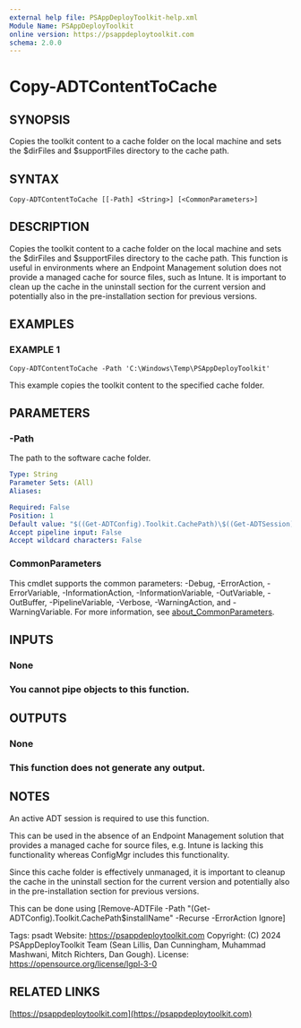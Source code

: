 ```yaml
---
external help file: PSAppDeployToolkit-help.xml
Module Name: PSAppDeployToolkit
online version: https://psappdeploytoolkit.com
schema: 2.0.0
---
```


# Copy-ADTContentToCache

## SYNOPSIS
Copies the toolkit content to a cache folder on the local machine and sets the $dirFiles and $supportFiles directory to the cache path.

## SYNTAX

```
Copy-ADTContentToCache [[-Path] <String>] [<CommonParameters>]
```

## DESCRIPTION
Copies the toolkit content to a cache folder on the local machine and sets the $dirFiles and $supportFiles directory to the cache path.
This function is useful in environments where an Endpoint Management solution does not provide a managed cache for source files, such as Intune.
It is important to clean up the cache in the uninstall section for the current version and potentially also in the pre-installation section for previous versions.

## EXAMPLES

### EXAMPLE 1
```
Copy-ADTContentToCache -Path 'C:\Windows\Temp\PSAppDeployToolkit'
```

This example copies the toolkit content to the specified cache folder.

## PARAMETERS

### -Path
The path to the software cache folder.

```yaml
Type: String
Parameter Sets: (All)
Aliases:

Required: False
Position: 1
Default value: "$((Get-ADTConfig).Toolkit.CachePath)\$((Get-ADTSession).installName)"
Accept pipeline input: False
Accept wildcard characters: False
```

### CommonParameters
This cmdlet supports the common parameters: -Debug, -ErrorAction, -ErrorVariable, -InformationAction, -InformationVariable, -OutVariable, -OutBuffer, -PipelineVariable, -Verbose, -WarningAction, and -WarningVariable. For more information, see [about_CommonParameters](http://go.microsoft.com/fwlink/?LinkID=113216).

## INPUTS

### None
### You cannot pipe objects to this function.
## OUTPUTS

### None
### This function does not generate any output.
## NOTES
An active ADT session is required to use this function.

This can be used in the absence of an Endpoint Management solution that provides a managed cache for source files, e.g.
Intune is lacking this functionality whereas ConfigMgr includes this functionality.

Since this cache folder is effectively unmanaged, it is important to cleanup the cache in the uninstall section for the current version and potentially also in the pre-installation section for previous versions.

This can be done using \[Remove-ADTFile -Path "(Get-ADTConfig).Toolkit.CachePath\$installName" -Recurse -ErrorAction Ignore\]

Tags: psadt
Website: https://psappdeploytoolkit.com
Copyright: (C) 2024 PSAppDeployToolkit Team (Sean Lillis, Dan Cunningham, Muhammad Mashwani, Mitch Richters, Dan Gough).
License: https://opensource.org/license/lgpl-3-0

## RELATED LINKS

[https://psappdeploytoolkit.com](https://psappdeploytoolkit.com)
